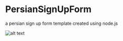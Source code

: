 # PersianSignUpForm
a persian sign up form template created using node.js

![alt text](https://raw.githubusercontent.com/sedaliSedalian/PersianSignUpForm/master/images/Screenshot%20from%202022-05-06%2012-22-19.png)
